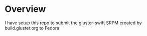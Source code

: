 # Overview
I have setup this repo to submit the gluster-swift
SRPM created by build.gluster.org to Fedora
